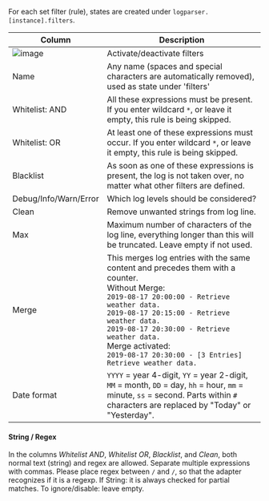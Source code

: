 For each set filter (rule), states are created under `logparser.[instance].filters`.

| **Column**                                                                                                                           | **Description**                                                                                                                                                                                                                                                                                                                           |
| ------------------------------------------------------------------------------------------------------------------------------------ | ----------------------------------------------------------------------------------------------------------------------------------------------------------------------------------------------------------------------------------------------------------------------------------------------------------------------------------------- |
| ![image](https://github.com/iobroker-community-adapters/ioBroker.logparser/blob/master/admin/doc-md/img/check_box-24px.svg?raw=true) | Activate/deactivate filters                                                                                                                                                                                                                                                                                                               |
| Name                                                                                                                                 | Any name (spaces and special characters are automatically removed), used as state under 'filters'                                                                                                                                                                                                                                         |
| Whitelist: AND                                                                                                                       | All these expressions must be present. If you enter wildcard `*`, or leave it empty, this rule is being skipped.                                                                                                                                                                                                                          |
| Whitelist: OR                                                                                                                        | At least one of these expressions must occur. If you enter wildcard `*`, or leave it empty, this rule is being skipped.                                                                                                                                                                                                                   |
| Blacklist                                                                                                                            | As soon as one of these expressions is present, the log is not taken over, no matter what other filters are defined.                                                                                                                                                                                                                      |
| Debug/Info/Warn/Error                                                                                                                | Which log levels should be considered?                                                                                                                                                                                                                                                                                                    |
| Clean                                                                                                                                | Remove unwanted strings from log line.                                                                                                                                                                                                                                                                                                    |
| Max                                                                                                                                  | Maximum number of characters of the log line, everything longer than this will be truncated. Leave empty if not used.                                                                                                                                                                                                                     |
| Merge                                                                                                                                | This merges log entries with the same content and precedes them with a counter.<br>Without Merge:<br>`2019-08-17 20:00:00 - Retrieve weather data.`<br>`2019-08-17 20:15:00 - Retrieve weather data.`<br>`2019-08-17 20:30:00 - Retrieve weather data.`<br>Merge activated:<br>`2019-08-17 20:30:00 - [3 Entries] Retrieve weather data.` |
| Date format                                                                                                                          | `YYYY` = year 4-digit, `YY` = year 2-digit, `MM` = month, `DD` = day, `hh` = hour, `mm` = minute, `ss` = second. Parts within `#` characters are replaced by "Today" or "Yesterday".                                                                                                                                                      |

#### String / Regex

In the columns _Whitelist AND_, _Whitelist OR_, _Blacklist_, and _Clean_, both normal text (string) and regex are allowed. Separate multiple expressions with commas. Please place regex between `/` and `/`, so that the adapter recognizes if it is a regexp. If String: it is always checked for partial matches. To ignore/disable: leave empty.
